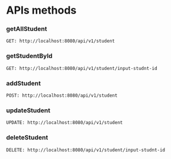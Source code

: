 # APIs methods

### getAllStudent
`GET: http://localhost:8080/api/v1/student`

### getStudentById 
`GET: http://localhost:8080/api/v1/student/input-studnt-id`

### addStudent
`POST: http://localhost:8080/api/v1/student`

### updateStudent
`UPDATE: http://localhost:8080/api/v1/student`

### deleteStudent
`DELETE: http://localhost:8080/api/v1/student/input-studnt-id`
